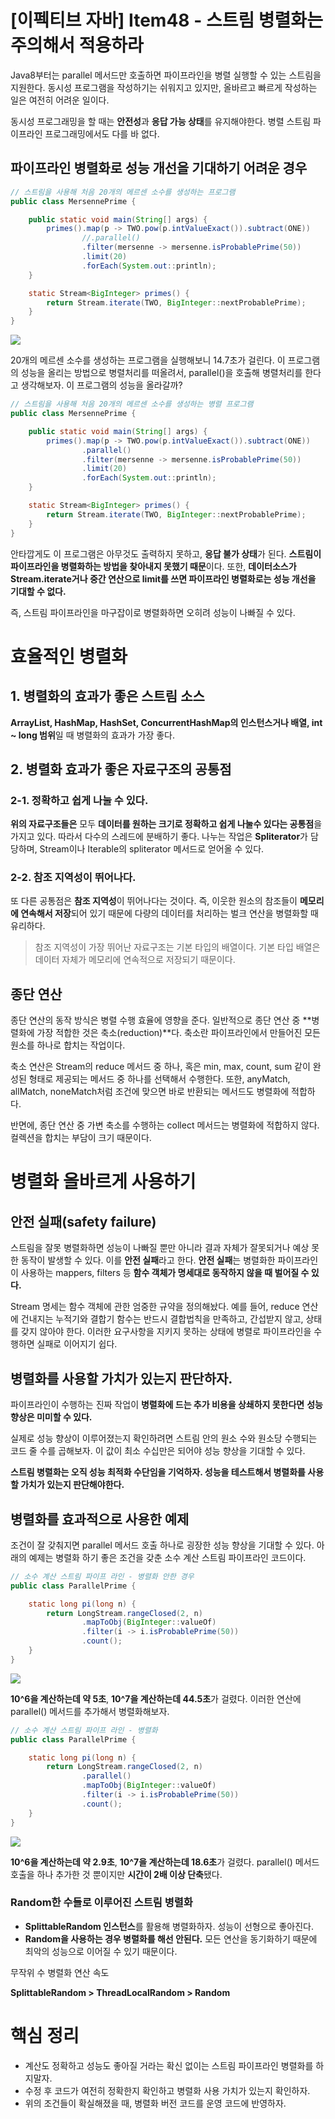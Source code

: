 # [이펙티브 자바] Item48 - 스트림 병렬화는 주의해서 적용하라

Java8부터는 parallel 메서드만 호출하면 파이프라인을 병렬 실행할 수 있는 스트림을 지원한다. 동시성 프로그램을 작성하기는 쉬워지고 있지만, 올바르고 빠르게 작성하는 일은 여전히 어려운 일이다.

동시성 프로그래밍을 할 때는 **안전성**과 **응답 가능 상태**를 유지해야한다. 병렬 스트림 파이프라인 프로그래밍에서도 다를 바 없다.

## 파이프라인 병렬화로 성능 개선을 기대하기 어려운 경우

```java
// 스트림을 사용해 처음 20개의 메르센 소수를 생성하는 프로그램
public class MersennePrime {

    public static void main(String[] args) {
        primes().map(p -> TWO.pow(p.intValueExact()).subtract(ONE))
                //.parallel()
                .filter(mersenne -> mersenne.isProbablePrime(50))
                .limit(20)
                .forEach(System.out::println);
    }

    static Stream<BigInteger> primes() {
        return Stream.iterate(TWO, BigInteger::nextProbablePrime);
    }
}
```

![](https://blog.kakaocdn.net/dn/ANQtn/btq8aauxGwK/XJnwnvhlTZ2sC4RlwWwdDK/img.png)

20개의 메르센 소수를 생성하는 프로그램을 실행해보니 14.7초가 걸린다. 이 프로그램의 성능을 올리는 방법으로 병렬처리를 떠올려서, parallel()을 호출해 병렬처리를 한다고 생각해보자. 이 프로그램의 성능을 올라갈까? 

```java
// 스트림을 사용해 처음 20개의 메르센 소수를 생성하는 병렬 프로그램
public class MersennePrime {

    public static void main(String[] args) {
        primes().map(p -> TWO.pow(p.intValueExact()).subtract(ONE))
                .parallel()
                .filter(mersenne -> mersenne.isProbablePrime(50))
                .limit(20)
                .forEach(System.out::println);
    }

    static Stream<BigInteger> primes() {
        return Stream.iterate(TWO, BigInteger::nextProbablePrime);
    }
}
```

안타깝게도 이 프로그램은 아무것도 출력하지 못하고, **응답 불가 상태**가 된다. **스트림이 파이프라인을 병렬화하는 방법을 찾아내지 못했기 때문**이다. 또한, **데이터소스가 Stream.iterate거나 중간 연산으로 limit를 쓰면 파이프라인 병렬화로는 성능 개선을 기대할 수 없다.**

즉, 스트림 파이프라인을 마구잡이로 병렬화하면 오히려 성능이 나빠질 수 있다.

# 효율적인 병렬화

## 1. 병렬화의 효과가 좋은 스트림 소스

**ArrayList, HashMap, HashSet, ConcurrentHashMap의 인스턴스거나 배열, int ~ long 범위**일 때 병렬화의 효과가 가장 좋다.

## 2. 병렬화 효과가 좋은 자료구조의 공통점

### 2-1. 정확하고 쉽게 나눌 수 있다.

**위의 자료구조들은** 모두 **데이터를 원하는 크기로 정확하고 쉽게 나눌수 있다는 공통점**을 가지고 있다. 따라서 다수의 스레드에 분배하기 좋다. 나누는 작업은 **Spliterator**가 담당하며, Stream이나 Iterable의 spliterator 메서드로 얻어올 수 있다.

### 2-2. 참조 지역성이 뛰어나다.

또 다른 공통점은 **참조 지역성**이 뛰어나다는 것이다. 즉, 이웃한 원소의 참조들이 **메모리에 연속해서 저장**되어 있기 때문에 다량의 데이터를 처리하는 벌크 연산을 병렬화할 때 유리하다. 

> 참조 지역성이 가장 뛰어난 자료구조는 기본 타입의 배열이다. 기본 타입 배열은 데이터 자체가 메모리에 연속적으로 저장되기 때문이다.

## 종단 연산

종단 연산의 동작 방식은 병렬 수행 효율에 영향을 준다. 일반적으로 종단 연산 중 **병렬화에 가장 적합한 것은 축소(reduction)**다. 축소란 파이프라인에서 만들어진 모든 원소를 하나로 합치는 작업이다.

축소 연산은 Stream의 reduce 메서드 중 하나, 혹은 min, max, count, sum 같이 완성된 형태로 제공되는 메서드 중 하나를 선택해서 수행한다. 또한, anyMatch, allMatch, noneMatch처럼 조건에 맞으면 바로 반환되는 메서드도 병렬화에 적합하다.

반면에, 종단 연산 중 가변 축소를 수행하는 collect 메서드는 병렬화에 적합하지 않다. 컬렉션을 합치는 부담이 크기 때문이다.

# 병렬화 올바르게 사용하기

## 안전 실패(safety failure)

스트림을 잘못 병렬화하면 성능이 나빠질 뿐만 아니라 결과 자체가 잘못되거나 예상 못한 동작이 발생할 수 있다. 이를 **안전 실패**라고 한다. **안전 실패**는 병렬화한 파이프라인이 사용하는 mappers, filters 등 **함수 객체가 명세대로 동작하지 않을 때 벌어질 수 있다.**

Stream 명세는 함수 객체에 관한 엄중한 규약을 정의해놨다. 예를 들어, reduce 연산에 건내지는 누적기와 결합기 함수는 반드시 결합법칙을 만족하고, 간섭받지 않고, 상태를 갖지 않아야 한다. 이러한 요구사항을 지키지 못하는 상태에 병렬로 파이프라인을 수행하면 실패로 이어지기 쉽다.

## 병렬화를 사용할 가치가 있는지 판단하자.

파이프라인이 수행하는 진짜 작업이 **병렬화에 드는 추가 비용을 상쇄하지 못한다면** **성능 향상은 미미할 수 있다.**

실제로 성능 향상이 이루어졌는지 확인하려면 스트림 안의 원소 수와 원소당 수행되는 코드 줄 수를 곱해보자. 이 값이 최소 수십만은 되어야 성능 향상을 기대할 수 있다.

**스트림 병렬화는 오직 성능 최적화 수단임을 기억하자. 성능을 테스트해서 병렬화를 사용할 가치가 있는지 판단해야한다.**

## 병렬화를 효과적으로 사용한 예제

조건이 잘 갖춰지면 parallel 메서드 호출 하나로 굉장한 성능 향상을 기대할 수 있다. 아래의 예제는 병렬화 하기 좋은 조건을 갖춘 소수 계산 스트림 파이프라인 코드이다.

```java
// 소수 계산 스트림 파이프 라인 - 병렬화 안한 경우
public class ParallelPrime {

    static long pi(long n) {
        return LongStream.rangeClosed(2, n)
                .mapToObj(BigInteger::valueOf)
                .filter(i -> i.isProbablePrime(50))
                .count();
    }
}
```

![](https://blog.kakaocdn.net/dn/cSqSp6/btq789XJWwH/CdwKaW9Bei6zWgKiBmOyzK/img.png)

**10^6을 계산하는데 약 5초**, **10^7을 계산하는데 44.5초**가 걸렸다. 이러한 연산에 parallel() 메서드를 추가해서 병렬화해보자. 

```java
// 소수 계산 스트림 파이프 라인 - 병렬화
public class ParallelPrime {

    static long pi(long n) {
        return LongStream.rangeClosed(2, n)
                .parallel()
                .mapToObj(BigInteger::valueOf)
                .filter(i -> i.isProbablePrime(50))
                .count();
    }
}
```

![](https://blog.kakaocdn.net/dn/cKWWfK/btq7894tyqE/Bnw48IoqfLU3DVEtbJkyak/img.png)

**10^6을 계산하는데 약 2.9초**, **10^7을 계산하는데 18.6초**가 걸렸다. parallel() 메서드 호출을 하나 추가한 것 뿐이지만 **시간이 2배 이상 단축**됐다.

### Random한 수들로 이루어진 스트림 병렬화

- **SplittableRandom 인스턴스**를 활용해 병렬화하자. 성능이 선형으로 좋아진다.
- **Random을 사용하는 경우 병렬화를 해선 안된다.** 모든 연산을 동기화하기 때문에 최악의 성능으로 이어질 수 있기 때문이다.

무작위 수 병렬화 연산 속도

**SplittableRandom > ThreadLocalRandom > Random**

# 핵심 정리

- 계산도 정확하고 성능도 좋아질 거라는 확신 없이는 스트림 파이프라인 병렬화를 하지말자.
- 수정 후 코드가 여전히 정확한지 확인하고 병렬화 사용 가치가 있는지 확인하자.
- 위의 조건들이 확실해졌을 때, 병렬화 버전 코드를 운영 코드에 반영하자.